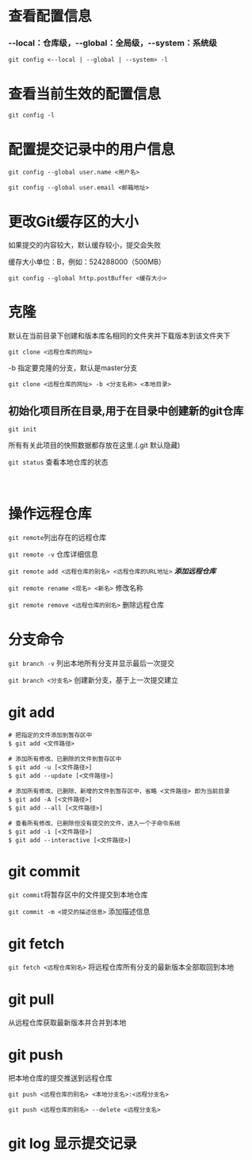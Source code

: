 # 查看配置信息

### --local：仓库级，--global：全局级，--system：系统级

```git config <--local | --global | --system> -l```

# 查看当前生效的配置信息

```git config -l```


# 配置提交记录中的用户信息

`git config --global user.name <用户名>`

`git config --global user.email <邮箱地址>`


# 更改Git缓存区的大小

如果提交的内容较大，默认缓存较小，提交会失败

缓存大小单位：B，例如：524288000（500MB）

`git config --global http.postBuffer <缓存大小>`


# 克隆

默认在当前目录下创建和版本库名相同的文件夹并下载版本到该文件夹下

`git clone <远程仓库的网址>`

-b 指定要克隆的分支，默认是master分支

`git clone <远程仓库的网址> -b <分支名称> <本地目录>`

## 初始化项目所在目录,用于在目录中创建新的git仓库

```git init```

所有有关此项目的快照数据都存放在这里.(.git 默认隐藏)

`git status` 查看本地仓库的状态
<br>
<br>
<br>

# 操作远程仓库

`git remote`列出存在的远程仓库

`git remote -v` 仓库详细信息

`git remote add <远程仓库的别名> <远程仓库的URL地址>`    ***添加远程仓库***

`git remote rename <现名> <新名>` 修改名称

`git remote remove <远程仓库的别名>` 删除远程仓库


# 分支命令

`git branch -v` 列出本地所有分支并显示最后一次提交

`git branch <分支名>` 创建新分支，基于上一次提交建立

# git add

```
# 把指定的文件添加到暂存区中
$ git add <文件路径>

# 添加所有修改、已删除的文件到暂存区中
$ git add -u [<文件路径>]
$ git add --update [<文件路径>]

# 添加所有修改、已删除、新增的文件到暂存区中，省略 <文件路径> 即为当前目录
$ git add -A [<文件路径>]
$ git add --all [<文件路径>]

# 查看所有修改、已删除但没有提交的文件，进入一个子命令系统
$ git add -i [<文件路径>]
$ git add --interactive [<文件路径>]

```

# git commit

`git commit`将暂存区中的文件提交到本地仓库

`git commit -m <提交的描述信息>` 添加描述信息

# git fetch 

`git fetch <远程仓库别名>` 将远程仓库所有分支的最新版本全部取回到本地


# git pull

从远程仓库获取最新版本并合并到本地

# git push

把本地仓库的提交推送到远程仓库

`git push <远程仓库的别名> <本地分支名>:<远程分支名>`

`git push <远程仓库的别名> --delete <远程分支名>`

# git log 显示提交记录

